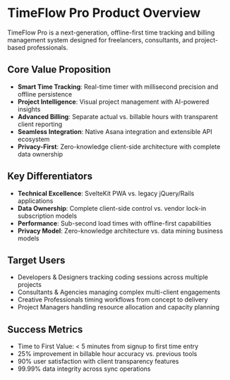 # TimeFlow Pro Product Overview

TimeFlow Pro is a next-generation, offline-first time tracking and billing management system designed for freelancers, consultants, and project-based professionals.

## Core Value Proposition

- **Smart Time Tracking**: Real-time timer with millisecond precision and offline persistence
- **Project Intelligence**: Visual project management with AI-powered insights
- **Advanced Billing**: Separate actual vs. billable hours with transparent client reporting
- **Seamless Integration**: Native Asana integration and extensible API ecosystem
- **Privacy-First**: Zero-knowledge client-side architecture with complete data ownership

## Key Differentiators

- **Technical Excellence**: SvelteKit PWA vs. legacy jQuery/Rails applications
- **Data Ownership**: Complete client-side control vs. vendor lock-in subscription models
- **Performance**: Sub-second load times with offline-first capabilities
- **Privacy Model**: Zero-knowledge architecture vs. data mining business models

## Target Users

- Developers & Designers tracking coding sessions across multiple projects
- Consultants & Agencies managing complex multi-client engagements
- Creative Professionals timing workflows from concept to delivery
- Project Managers handling resource allocation and capacity planning

## Success Metrics

- Time to First Value: < 5 minutes from signup to first time entry
- 25% improvement in billable hour accuracy vs. previous tools
- 90% user satisfaction with client transparency features
- 99.99% data integrity across sync operations